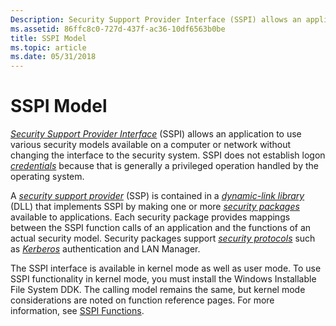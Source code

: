 ```yaml
---
Description: Security Support Provider Interface (SSPI) allows an application to use various security models available on a computer or network without changing the interface to the security system.
ms.assetid: 86ffc8c0-727d-437f-ac36-10df6563b0be
title: SSPI Model
ms.topic: article
ms.date: 05/31/2018
---
```


# SSPI Model

[*Security Support Provider Interface*](https://msdn.microsoft.com/library/ms721625(v=VS.85).aspx) (SSPI) allows an application to use various security models available on a computer or network without changing the interface to the security system. SSPI does not establish logon [*credentials*](https://msdn.microsoft.com/library/ms721572(v=VS.85).aspx) because that is generally a privileged operation handled by the operating system.

A [*security support provider*](https://msdn.microsoft.com/library/ms721625(v=VS.85).aspx) (SSP) is contained in a [*dynamic-link library*](https://msdn.microsoft.com/library/ms721573(v=VS.85).aspx) (DLL) that implements SSPI by making one or more [*security packages*](https://msdn.microsoft.com/library/ms721625(v=VS.85).aspx) available to applications. Each security package provides mappings between the SSPI function calls of an application and the functions of an actual security model. Security packages support [*security protocols*](https://msdn.microsoft.com/library/ms721625(v=VS.85).aspx) such as [*Kerberos*](https://msdn.microsoft.com/library/ms721590(v=VS.85).aspx) authentication and LAN Manager.

The SSPI interface is available in kernel mode as well as user mode. To use SSPI functionality in kernel mode, you must install the Windows Installable File System DDK. The calling model remains the same, but kernel mode considerations are noted on function reference pages. For more information, see [SSPI Functions](authentication-functions.md).

 

 



